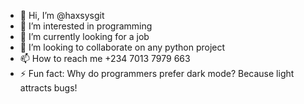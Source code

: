 - 👋 Hi, I’m @haxsysgit
- 👀 I’m interested in programming
- 🌱 I’m currently looking for a job
- 💞️ I’m looking to collaborate on any python project
- 📫 How to reach me +234 7013 7979 663
- ⚡ Fun fact: Why do programmers prefer dark mode? Because light attracts bugs!

<!---
haxsysgit/haxsysgit is a ✨ special ✨ repository because its `README.md` (this file) appears on your GitHub profile.
You can click the Preview link to take a look at your changes.
--->
